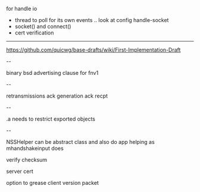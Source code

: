 
for handle io
* thread to poll for its own events .. look at config handle-socket
* socket() and connect()
* cert verification

---

https://github.com/quicwg/base-drafts/wiki/First-Implementation-Draft

--

binary bsd advertising clause for fnv1

--

retransmissions
ack generation
ack recpt

--

.a needs to restrict exported objects

--

NSSHelper can be abstract class and also do app helping as
mhandshakeinput does

verify checksum

server cert

option to grease client version packet
